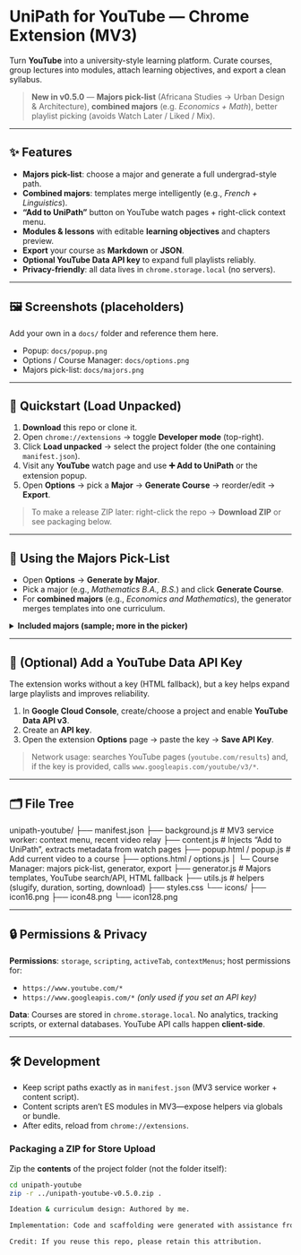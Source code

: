# UniPath for YouTube — Chrome Extension (MV3)

Turn **YouTube** into a university-style learning platform. Curate courses, group lectures into modules, attach learning objectives, and export a clean syllabus.

> **New in v0.5.0** — **Majors pick-list** (Africana Studies → Urban Design & Architecture), **combined majors** (e.g. *Economics + Math*), better playlist picking (avoids Watch Later / Liked / Mix).

---

## ✨ Features
- **Majors pick-list**: choose a major and generate a full undergrad-style path.
- **Combined majors**: templates merge intelligently (e.g., *French + Linguistics*).
- **“Add to UniPath”** button on YouTube watch pages + right-click context menu.
- **Modules & lessons** with editable **learning objectives** and chapters preview.
- **Export** your course as **Markdown** or **JSON**.
- **Optional YouTube Data API key** to expand full playlists reliably.
- **Privacy-friendly**: all data lives in `chrome.storage.local` (no servers).

---

## 🖼️ Screenshots (placeholders)
Add your own in a `docs/` folder and reference them here.
- Popup: `docs/popup.png`
- Options / Course Manager: `docs/options.png`
- Majors pick-list: `docs/majors.png`

---

## 🚀 Quickstart (Load Unpacked)
1. **Download** this repo or clone it.
2. Open `chrome://extensions` → toggle **Developer mode** (top-right).
3. Click **Load unpacked** → select the project folder (the one containing `manifest.json`).
4. Visit any **YouTube** watch page and use **➕ Add to UniPath** or the extension popup.
5. Open **Options** → pick a **Major** → **Generate Course** → reorder/edit → **Export**.

> To make a release ZIP later: right-click the repo → **Download ZIP** or see packaging below.

---

## 🧠 Using the Majors Pick-List
- Open **Options** → **Generate by Major**.
- Pick a major (e.g., *Mathematics B.A., B.S.*) and click **Generate Course**.
- For **combined majors** (e.g., *Economics and Mathematics*), the generator merges templates into one curriculum.

<details>
<summary><strong>Included majors (sample; more in the picker)</strong></summary>

Africana Studies, American Studies, Anthropology, <strong>Anthropology + Classical Civilization</strong>, <strong>Anthropology + Linguistics</strong>, Art History, Biochemistry, Biology, Chemistry, Cinema Studies, Classical Civilization, <strong>Classics + Art History</strong>, Comparative Literature, <strong>Computer Science (B.A., B.S.)</strong>, <strong>Computer + Data Science</strong>, Data Science, <strong>Data Science + Mathematics</strong>, Dramatic Literature/Theatre/Cinema, East Asian Studies, Economics, <strong>Economics + Computer Science</strong>, <strong>Economics + Mathematics</strong>, <strong>Engineering (B.S.)</strong>, English, Environmental Studies, European & Mediterranean Studies, <strong>French (+ Linguistics)</strong>, Gender & Sexuality Studies, <strong>German (+ Linguistics)</strong>, Global Public Health, Hebrew & Judaic Studies, Hellenic Studies, History, <strong>International Relations</strong>, <strong>Italian (+ Linguistics)</strong>, Journalism, <strong>Language & Mind</strong>, Latin American & Caribbean Studies, Latino Studies, <strong>Linguistics</strong>, <strong>Mathematics (B.A., B.S.)</strong>, <strong>Mathematics + Computer Science</strong>, Medieval & Renaissance Studies, Metropolitan Studies, Middle Eastern Studies, Music, <strong>Neural Science (B.S.)</strong>, Philosophy, <strong>Physics (B.A., B.S.)</strong>, Politics, Psychology, Public Policy, Religious Studies, Romance Languages, Russian & Slavic Studies, Social & Cultural Analysis, <strong>Sociology</strong>, <strong>Spanish (+ Portuguese / Linguistics)</strong>, <strong>Urban Design & Architecture Studies</strong>.
</details>

---

## 🔑 (Optional) Add a YouTube Data API Key
The extension works without a key (HTML fallback), but a key helps expand large playlists and improves reliability.

1. In **Google Cloud Console**, create/choose a project and enable **YouTube Data API v3**.
2. Create an **API key**.
3. Open the extension **Options** page → paste the key → **Save API Key**.

> Network usage: searches YouTube pages (`youtube.com/results`) and, if the key is provided, calls `www.googleapis.com/youtube/v3/*`.

---

## 🗂️ File Tree
unipath-youtube/
├── manifest.json
├── background.js # MV3 service worker: context menu, recent video relay
├── content.js # Injects “Add to UniPath”, extracts metadata from watch pages
├── popup.html / popup.js # Add current video to a course
├── options.html / options.js
│ └─ Course Manager: majors pick-list, generator, export
├── generator.js # Majors templates, YouTube search/API, HTML fallback
├── utils.js # helpers (slugify, duration, sorting, download)
├── styles.css
└── icons/
├── icon16.png
├── icon48.png
└── icon128.png

---

## 🔒 Permissions & Privacy
**Permissions**: `storage`, `scripting`, `activeTab`, `contextMenus`; host permissions for:
- `https://www.youtube.com/*`
- `https://www.googleapis.com/*` *(only used if you set an API key)*

**Data**: Courses are stored in `chrome.storage.local`. No analytics, tracking scripts, or external databases. YouTube API calls happen **client-side**.

---

## 🛠️ Development
- Keep script paths exactly as in `manifest.json` (MV3 service worker + content script).
- Content scripts aren’t ES modules in MV3—expose helpers via globals or bundle.
- After edits, reload from `chrome://extensions`.

### Packaging a ZIP for Store Upload
Zip the **contents** of the project folder (not the folder itself):
```bash
cd unipath-youtube
zip -r ../unipath-youtube-v0.5.0.zip .

Ideation & curriculum design: Authored by me.

Implementation: Code and scaffolding were generated with assistance from ChatGPT (GPT-5 Thinking); large portions are AI-generated. Review and test before production use.

Credit: If you reuse this repo, please retain this attribution.
